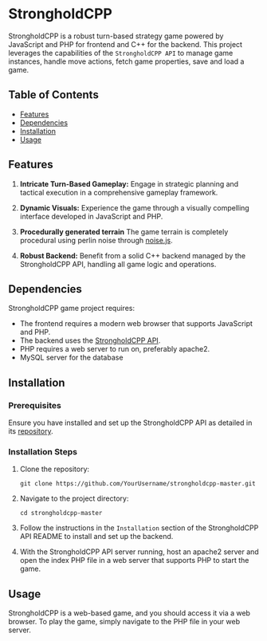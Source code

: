 # StrongholdCPP

StrongholdCPP is a robust turn-based strategy game powered by JavaScript and PHP for frontend and C++ for the backend. This project leverages the capabilities of the `StrongholdCPP API` to manage game instances, handle move actions, fetch game properties, save and load a game.

## Table of Contents

- [Features](#features)
- [Dependencies](#dependencies)
- [Installation](#installation)
- [Usage](#usage)

## Features

1. **Intricate Turn-Based Gameplay:** Engage in strategic planning and tactical execution in a comprehensive gameplay framework.

2. **Dynamic Visuals:** Experience the game through a visually compelling interface developed in JavaScript and PHP.

3. **Procedurally generated terrain** The game terrain is completely procedural using perlin noise through [noise.js](https://github.com/josephg/noisejs).

4. **Robust Backend:** Benefit from a solid C++ backend managed by the StrongholdCPP API, handling all game logic and operations.

## Dependencies

StrongholdCPP game project requires:

- The frontend requires a modern web browser that supports JavaScript and PHP.
- The backend uses the [StrongholdCPP API](https://github.com/ILISJAK/strongholdcpp-api.git).
- PHP requires a web server to run on, preferably apache2.
- MySQL server for the database
  
## Installation

### Prerequisites

Ensure you have installed and set up the StrongholdCPP API as detailed in its [repository](https://github.com/ILISJAK/strongholdcpp-api.git). 

### Installation Steps

1. Clone the repository:

   ```shell
   git clone https://github.com/YourUsername/strongholdcpp-master.git
   ```

2. Navigate to the project directory:

   ```shell
   cd strongholdcpp-master
   ```

3. Follow the instructions in the `Installation` section of the StrongholdCPP API README to install and set up the backend.

4. With the StrongholdCPP API server running, host an apache2 server and open the index PHP file in a web server that supports PHP to start the game.

## Usage

StrongholdCPP is a web-based game, and you should access it via a web browser. To play the game, simply navigate to the PHP file in your web server.
